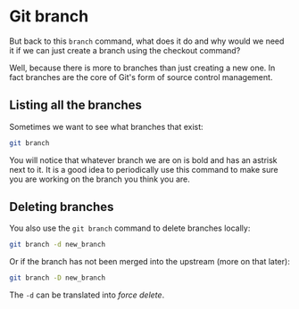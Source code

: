# Git branch

But back to this `branch` command, what does it do and why would we need it if we can just create a branch using the checkout command?

Well, because there is more to branches than just creating a new one. In fact branches are the core of Git's form of source control management.

## Listing all the branches

Sometimes we want to see what branches that exist:

```sh
git branch
```

You will notice that whatever branch we are on is bold and has an astrisk next to it. It is a good idea to periodically use this command to make sure you are working on the branch you think you are.

## Deleting branches

You also use the `git branch` command to delete branches locally:

```sh
git branch -d new_branch
```

Or if the branch has not been merged into the upstream (more on that later):

```sh
git branch -D new_branch
```

The `-d` can be translated into _force delete_.

